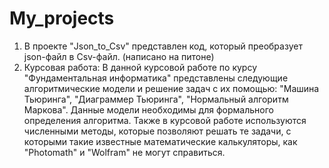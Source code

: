 # My_projects
1) В проекте "Json_to_Csv" представлен код, который преобразует json-файл в Csv-файл. (написано на питоне)
2) Курсовая работа:
В данной курсовой работе по курсу "Фундаментальная информатика" представлены следующие алгоритмические модели и решение задач с их помощью: "Машина Тьюринга", "Диаграммер Тьюринга", "Нормальный алгоритм Маркова". Данные модели необходимы для формального определения алгоритма.
Также в курсовой работе используются численными методы, которые позволяют решать те задачи, с которыми такие известные математические калькуляторы, как "Photomath" и "Wolfram" не могут справиться.
